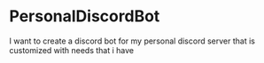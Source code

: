 # PersonalDiscordBot
I want to create a discord bot for my personal discord server that is customized with needs that i have
